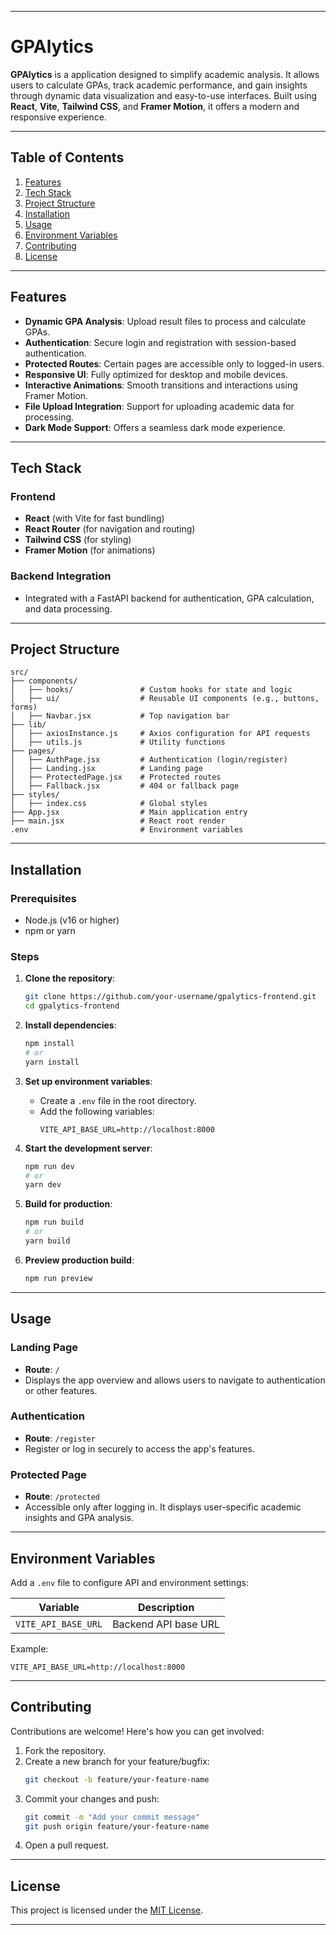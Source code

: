 
---

# GPAlytics 

**GPAlytics** is a  application designed to simplify academic analysis. It allows users to calculate GPAs, track academic performance, and gain insights through dynamic data visualization and easy-to-use interfaces. Built using **React**, **Vite**, **Tailwind CSS**, and **Framer Motion**, it offers a modern and responsive experience.

---

## **Table of Contents**

1. [Features](#features)
2. [Tech Stack](#tech-stack)
3. [Project Structure](#project-structure)
4. [Installation](#installation)
5. [Usage](#usage)
6. [Environment Variables](#environment-variables)
7. [Contributing](#contributing)
8. [License](#license)

---

## **Features**

- **Dynamic GPA Analysis**: Upload result files to process and calculate GPAs.
- **Authentication**: Secure login and registration with session-based authentication.
- **Protected Routes**: Certain pages are accessible only to logged-in users.
- **Responsive UI**: Fully optimized for desktop and mobile devices.
- **Interactive Animations**: Smooth transitions and interactions using Framer Motion.
- **File Upload Integration**: Support for uploading academic data for processing.
- **Dark Mode Support**: Offers a seamless dark mode experience.

---

## **Tech Stack**

### **Frontend**
- **React** (with Vite for fast bundling)
- **React Router** (for navigation and routing)
- **Tailwind CSS** (for styling)
- **Framer Motion** (for animations)

### **Backend Integration**
- Integrated with a FastAPI backend for authentication, GPA calculation, and data processing.

---

## **Project Structure**

```
src/
├── components/
│   ├── hooks/               # Custom hooks for state and logic
│   ├── ui/                  # Reusable UI components (e.g., buttons, forms)
│   ├── Navbar.jsx           # Top navigation bar
├── lib/
│   ├── axiosInstance.js     # Axios configuration for API requests
│   ├── utils.js             # Utility functions
├── pages/
│   ├── AuthPage.jsx         # Authentication (login/register)
│   ├── Landing.jsx          # Landing page
│   ├── ProtectedPage.jsx    # Protected routes
│   ├── Fallback.jsx         # 404 or fallback page
├── styles/
│   ├── index.css            # Global styles
├── App.jsx                  # Main application entry
├── main.jsx                 # React root render
.env                         # Environment variables
```

---

## **Installation**

### **Prerequisites**
- Node.js (v16 or higher)
- npm or yarn

### **Steps**

1. **Clone the repository**:
   ```bash
   git clone https://github.com/your-username/gpalytics-frontend.git
   cd gpalytics-frontend
   ```

2. **Install dependencies**:
   ```bash
   npm install
   # or
   yarn install
   ```

3. **Set up environment variables**:
   - Create a `.env` file in the root directory.
   - Add the following variables:
     ```env
     VITE_API_BASE_URL=http://localhost:8000
     ```

4. **Start the development server**:
   ```bash
   npm run dev
   # or
   yarn dev
   ```

5. **Build for production**:
   ```bash
   npm run build
   # or
   yarn build
   ```

6. **Preview production build**:
   ```bash
   npm run preview
   ```

---

## **Usage**

### **Landing Page**
- **Route**: `/`
- Displays the app overview and allows users to navigate to authentication or other features.

### **Authentication**
- **Route**: `/register`
- Register or log in securely to access the app's features.

### **Protected Page**
- **Route**: `/protected`
- Accessible only after logging in. It displays user-specific academic insights and GPA analysis.

---

## **Environment Variables**

Add a `.env` file to configure API and environment settings:

| Variable             | Description                                |
|----------------------|--------------------------------------------|
| `VITE_API_BASE_URL`  | Backend API base URL                      |

Example:
```env
VITE_API_BASE_URL=http://localhost:8000
```

---

## **Contributing**

Contributions are welcome! Here's how you can get involved:
1. Fork the repository.
2. Create a new branch for your feature/bugfix:
   ```bash
   git checkout -b feature/your-feature-name
   ```
3. Commit your changes and push:
   ```bash
   git commit -m "Add your commit message"
   git push origin feature/your-feature-name
   ```
4. Open a pull request.

---

## **License**

This project is licensed under the [MIT License](LICENSE).

---

